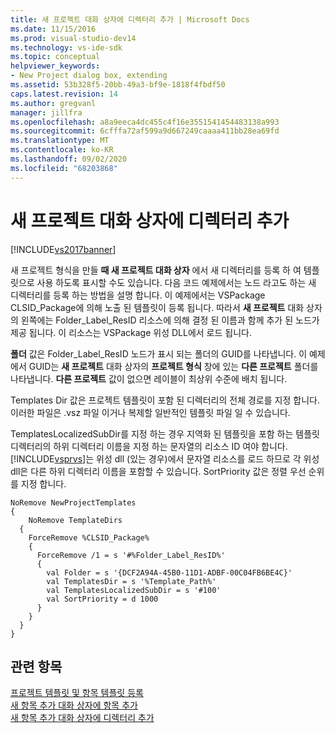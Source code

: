 ```yaml
---
title: 새 프로젝트 대화 상자에 디렉터리 추가 | Microsoft Docs
ms.date: 11/15/2016
ms.prod: visual-studio-dev14
ms.technology: vs-ide-sdk
ms.topic: conceptual
helpviewer_keywords:
- New Project dialog box, extending
ms.assetid: 53b328f5-20bb-49a3-bf9e-1818f4fbdf50
caps.latest.revision: 14
ms.author: gregvanl
manager: jillfra
ms.openlocfilehash: a8a9eeca4dc455c4f16e3551541454483138a993
ms.sourcegitcommit: 6cfffa72af599a9d667249caaaa411bb28ea69fd
ms.translationtype: MT
ms.contentlocale: ko-KR
ms.lasthandoff: 09/02/2020
ms.locfileid: "68203868"
---
```

# <a name="adding-directories-to-the-new-project-dialog-box"></a>새 프로젝트 대화 상자에 디렉터리 추가
[!INCLUDE[vs2017banner](../../includes/vs2017banner.md)]

새 프로젝트 형식을 만들 **때 새 프로젝트 대화 상자** 에서 새 디렉터리를 등록 하 여 템플릿으로 사용 하도록 표시할 수도 있습니다. 다음 코드 예제에서는 노드 라고도 하는 새 디렉터리를 등록 하는 방법을 설명 합니다. 이 예제에서는 VSPackage CLSID_Package에 의해 노출 된 템플릿이 등록 됩니다. 따라서 **새 프로젝트** 대화 상자의 왼쪽에는 Folder_Label_ResID 리소스에 의해 결정 된 이름과 함께 추가 된 노드가 제공 됩니다. 이 리소스는 VSPackage 위성 DLL에서 로드 됩니다.  
  
 **폴더** 값은 Folder_Label_ResID 노드가 표시 되는 폴더의 GUID를 나타냅니다. 이 예제에서 GUID는 **새 프로젝트** 대화 상자의 **프로젝트 형식** 창에 있는 **다른 프로젝트** 폴더를 나타냅니다. **다른 프로젝트** 값이 없으면 레이블이 최상위 수준에 배치 됩니다.  
  
 Templates Dir 값은 프로젝트 템플릿이 포함 된 디렉터리의 전체 경로를 지정 합니다. 이러한 파일은 .vsz 파일 이거나 복제할 일반적인 템플릿 파일 일 수 있습니다.  
  
 TemplatesLocalizedSubDir를 지정 하는 경우 지역화 된 템플릿을 포함 하는 템플릿 디렉터리의 하위 디렉터리 이름을 지정 하는 문자열의 리소스 ID 여야 합니다. [!INCLUDE[vsprvs](../../includes/vsprvs-md.md)]는 위성 dll (있는 경우)에서 문자열 리소스를 로드 하므로 각 위성 dll은 다른 하위 디렉터리 이름을 포함할 수 있습니다. SortPriority 값은 정렬 우선 순위를 지정 합니다.  
  
```  
NoRemove NewProjectTemplates  
{  
    NoRemove TemplateDirs  
  {  
    ForceRemove %CLSID_Package%  
    {  
      ForceRemove /1 = s '#%Folder_Label_ResID%'  
      {  
        val Folder = s '{DCF2A94A-45B0-11D1-ADBF-00C04FB6BE4C}'  
        val TemplatesDir = s '%Template_Path%'  
        val TemplatesLocalizedSubDir = s '#100'  
        val SortPriority = d 1000  
      }  
    }  
  }  
}  
```  
  
## <a name="see-also"></a>관련 항목  
 [프로젝트 템플릿 및 항목 템플릿 등록](../../extensibility/internals/registering-project-and-item-templates.md)   
 [새 항목 추가 대화 상자에 항목 추가](../../extensibility/internals/adding-items-to-the-add-new-item-dialog-boxes.md)   
 [새 항목 추가 대화 상자에 디렉터리 추가](../../extensibility/internals/adding-directories-to-the-add-new-item-dialog-box.md)
